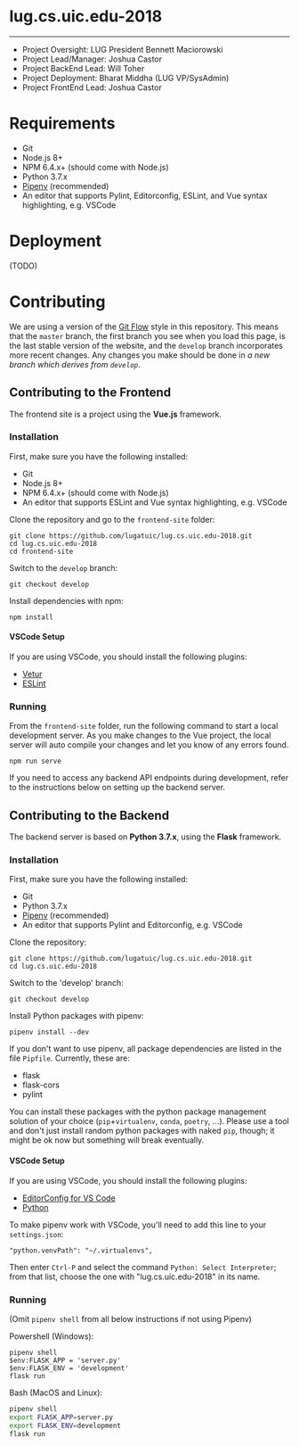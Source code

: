 # lug.cs.uic.edu-2018
------------------------------------------------------------------
* Project Oversight: LUG President Bennett Maciorowski
* Project Lead/Manager: Joshua Castor
* Project BackEnd Lead: Will Toher
* Project Deployment: Bharat Middha (LUG VP/SysAdmin)
* Project FrontEnd Lead: Joshua Castor 

# Requirements
* Git
* Node.js 8+
* NPM 6.4.x+ (should come with Node.js)
* Python 3.7.x
* [Pipenv](https://github.com/pypa/pipenv) (recommended)
* An editor that supports Pylint, Editorconfig, ESLint, and Vue syntax highlighting, e.g. VSCode

# Deployment

(TODO)
  
# Contributing

We are using a version of the [Git Flow](https://nvie.com/posts/a-successful-git-branching-model/) style in this repository. This means that the `master` branch, the first branch you see when you load this page, is the last stable version of the website, and the `develop` branch incorporates more recent changes. Any changes you make should be done in *a new branch which derives from `develop`*.

## Contributing to the Frontend

The frontend site is a project using the **Vue.js** framework.

### Installation

First, make sure you have the following installed:

* Git
* Node.js 8+
* NPM 6.4.x+ (should come with Node.js)
* An editor that supports ESLint and Vue syntax highlighting, e.g. VSCode

Clone the repository and go to the `frontend-site` folder:
```
git clone https://github.com/lugatuic/lug.cs.uic.edu-2018.git
cd lug.cs.uic.edu-2018
cd frontend-site
```

Switch to the `develop` branch:
```
git checkout develop
```

Install dependencies with npm:
```
npm install
```

#### VSCode Setup

If you are using VSCode, you should install the following plugins:
* [Vetur](https://marketplace.visualstudio.com/items?itemName=octref.vetur)
* [ESLint](https://marketplace.visualstudio.com/items?itemName=dbaeumer.vscode-eslint)

### Running

From the `frontend-site` folder, run the following command to start a local development server. As you make changes to the Vue project, the local server will auto compile your changes and let you know of any errors found.
```
npm run serve
```

If you need to access any backend API endpoints during development, refer to the instructions below on setting up the backend server.

## Contributing to the Backend

The backend server is based on **Python 3.7.x**, using the **Flask** framework.

### Installation

First, make sure you have the following installed:
* Git
* Python 3.7.x
* [Pipenv](https://github.com/pypa/pipenv) (recommended)
* An editor that supports Pylint and Editorconfig, e.g. VSCode

Clone the repository:
```
git clone https://github.com/lugatuic/lug.cs.uic.edu-2018.git
cd lug.cs.uic.edu-2018
```

Switch to the 'develop' branch:
```
git checkout develop
```

Install Python packages with pipenv:
```
pipenv install --dev
```

If you don't want to use pipenv, all package dependencies are listed in the
file `Pipfile`. Currently, these are:
* flask
* flask-cors
* pylint

You can install these packages with the python package management solution of your
choice (`pip`+`virtualenv`, `conda`, `poetry`, ...). Please use a tool and don't
just install random python packages with naked `pip`, though; it might be ok now
but something will break eventually.

#### VSCode Setup

If you are using VSCode, you should install the following plugins:
* [EditorConfig for VS Code](https://marketplace.visualstudio.com/items?itemName=EditorConfig.EditorConfig)
* [Python](https://marketplace.visualstudio.com/items?itemName=ms-python.python)

To make pipenv work with VSCode, you'll need to add this line to your `settings.json`:
```
"python.venvPath": "~/.virtualenvs",
```
Then enter `Ctrl-P` and select the command `Python: Select Interpreter`; from that
list, choose the one with "lug.cs.uic.edu-2018" in its name.

### Running

(Omit `pipenv shell` from all below instructions if not using Pipenv)

Powershell (Windows):

```posh
pipenv shell
$env:FLASK_APP = 'server.py'
$env:FLASK_ENV = 'development'
flask run
```

Bash (MacOS and Linux):
```bash
pipenv shell
export FLASK_APP=server.py
export FLASK_ENV=development
flask run
```
